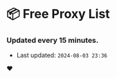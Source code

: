 # :package: Free Proxy List
### Updated every 15 minutes.

- Last updated: `2024-08-03 23:36`

:heart:

